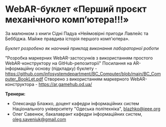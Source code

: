 # WebAR-буклет «Перший проєкт механічного комп’ютера!!!»
За малюнком з книги Сідні Падуа 
«Неймовірні пригоди Лавлейс та Беббіджа. 
Майже правдива історія першого комп'ютера».

*Буклет розробено як наочний приклад виконання лабораторної роботи*

"Розробка маркерних WebAR-застосунків з використанням простого WebAR-конструктору на GitHub-репозиторії"
Посилання на AR-інформаційну основу (підкладку) буклету - https://github.com/infosystemdepartment/BC_Computer/blob/main/BC_Computer_BookLet.pdf
Створено з використанням маркерного WebAR-конструктора - https://ar.gamehub.od.ua/

**Тренери:**
+ Олександр Блажко, доцент кафедри інформаційних систем Національного університету "Одеська політехніка", blazhko@ieee.org
+ Олег Савенюк, бакалаврант кафедри інформаційних систем, oleg.saveniuk@gmail.com
